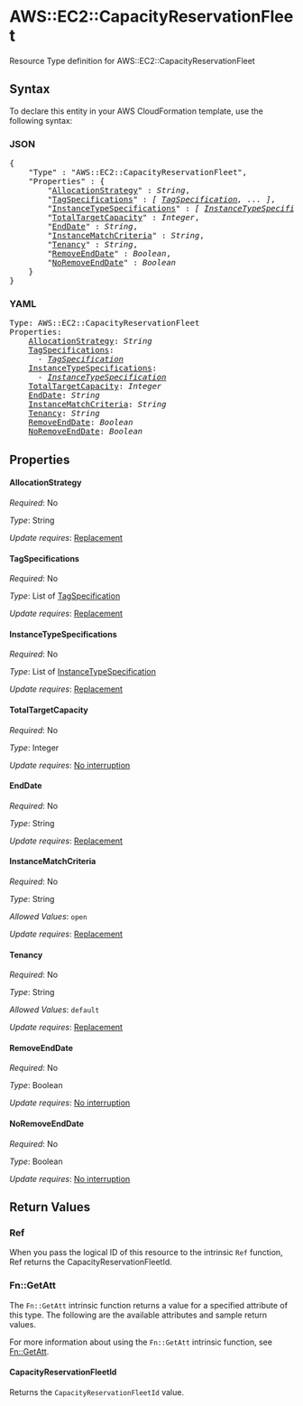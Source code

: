 # AWS::EC2::CapacityReservationFleet

Resource Type definition for AWS::EC2::CapacityReservationFleet

## Syntax

To declare this entity in your AWS CloudFormation template, use the following syntax:

### JSON

<pre>
{
    "Type" : "AWS::EC2::CapacityReservationFleet",
    "Properties" : {
        "<a href="#allocationstrategy" title="AllocationStrategy">AllocationStrategy</a>" : <i>String</i>,
        "<a href="#tagspecifications" title="TagSpecifications">TagSpecifications</a>" : <i>[ <a href="tagspecification.md">TagSpecification</a>, ... ]</i>,
        "<a href="#instancetypespecifications" title="InstanceTypeSpecifications">InstanceTypeSpecifications</a>" : <i>[ <a href="instancetypespecification.md">InstanceTypeSpecification</a>, ... ]</i>,
        "<a href="#totaltargetcapacity" title="TotalTargetCapacity">TotalTargetCapacity</a>" : <i>Integer</i>,
        "<a href="#enddate" title="EndDate">EndDate</a>" : <i>String</i>,
        "<a href="#instancematchcriteria" title="InstanceMatchCriteria">InstanceMatchCriteria</a>" : <i>String</i>,
        "<a href="#tenancy" title="Tenancy">Tenancy</a>" : <i>String</i>,
        "<a href="#removeenddate" title="RemoveEndDate">RemoveEndDate</a>" : <i>Boolean</i>,
        "<a href="#noremoveenddate" title="NoRemoveEndDate">NoRemoveEndDate</a>" : <i>Boolean</i>
    }
}
</pre>

### YAML

<pre>
Type: AWS::EC2::CapacityReservationFleet
Properties:
    <a href="#allocationstrategy" title="AllocationStrategy">AllocationStrategy</a>: <i>String</i>
    <a href="#tagspecifications" title="TagSpecifications">TagSpecifications</a>: <i>
      - <a href="tagspecification.md">TagSpecification</a></i>
    <a href="#instancetypespecifications" title="InstanceTypeSpecifications">InstanceTypeSpecifications</a>: <i>
      - <a href="instancetypespecification.md">InstanceTypeSpecification</a></i>
    <a href="#totaltargetcapacity" title="TotalTargetCapacity">TotalTargetCapacity</a>: <i>Integer</i>
    <a href="#enddate" title="EndDate">EndDate</a>: <i>String</i>
    <a href="#instancematchcriteria" title="InstanceMatchCriteria">InstanceMatchCriteria</a>: <i>String</i>
    <a href="#tenancy" title="Tenancy">Tenancy</a>: <i>String</i>
    <a href="#removeenddate" title="RemoveEndDate">RemoveEndDate</a>: <i>Boolean</i>
    <a href="#noremoveenddate" title="NoRemoveEndDate">NoRemoveEndDate</a>: <i>Boolean</i>
</pre>

## Properties

#### AllocationStrategy

_Required_: No

_Type_: String

_Update requires_: [Replacement](https://docs.aws.amazon.com/AWSCloudFormation/latest/UserGuide/using-cfn-updating-stacks-update-behaviors.html#update-replacement)

#### TagSpecifications

_Required_: No

_Type_: List of <a href="tagspecification.md">TagSpecification</a>

_Update requires_: [Replacement](https://docs.aws.amazon.com/AWSCloudFormation/latest/UserGuide/using-cfn-updating-stacks-update-behaviors.html#update-replacement)

#### InstanceTypeSpecifications

_Required_: No

_Type_: List of <a href="instancetypespecification.md">InstanceTypeSpecification</a>

_Update requires_: [Replacement](https://docs.aws.amazon.com/AWSCloudFormation/latest/UserGuide/using-cfn-updating-stacks-update-behaviors.html#update-replacement)

#### TotalTargetCapacity

_Required_: No

_Type_: Integer

_Update requires_: [No interruption](https://docs.aws.amazon.com/AWSCloudFormation/latest/UserGuide/using-cfn-updating-stacks-update-behaviors.html#update-no-interrupt)

#### EndDate

_Required_: No

_Type_: String

_Update requires_: [Replacement](https://docs.aws.amazon.com/AWSCloudFormation/latest/UserGuide/using-cfn-updating-stacks-update-behaviors.html#update-replacement)

#### InstanceMatchCriteria

_Required_: No

_Type_: String

_Allowed Values_: <code>open</code>

_Update requires_: [Replacement](https://docs.aws.amazon.com/AWSCloudFormation/latest/UserGuide/using-cfn-updating-stacks-update-behaviors.html#update-replacement)

#### Tenancy

_Required_: No

_Type_: String

_Allowed Values_: <code>default</code>

_Update requires_: [Replacement](https://docs.aws.amazon.com/AWSCloudFormation/latest/UserGuide/using-cfn-updating-stacks-update-behaviors.html#update-replacement)

#### RemoveEndDate

_Required_: No

_Type_: Boolean

_Update requires_: [No interruption](https://docs.aws.amazon.com/AWSCloudFormation/latest/UserGuide/using-cfn-updating-stacks-update-behaviors.html#update-no-interrupt)

#### NoRemoveEndDate

_Required_: No

_Type_: Boolean

_Update requires_: [No interruption](https://docs.aws.amazon.com/AWSCloudFormation/latest/UserGuide/using-cfn-updating-stacks-update-behaviors.html#update-no-interrupt)

## Return Values

### Ref

When you pass the logical ID of this resource to the intrinsic `Ref` function, Ref returns the CapacityReservationFleetId.

### Fn::GetAtt

The `Fn::GetAtt` intrinsic function returns a value for a specified attribute of this type. The following are the available attributes and sample return values.

For more information about using the `Fn::GetAtt` intrinsic function, see [Fn::GetAtt](https://docs.aws.amazon.com/AWSCloudFormation/latest/UserGuide/intrinsic-function-reference-getatt.html).

#### CapacityReservationFleetId

Returns the <code>CapacityReservationFleetId</code> value.

